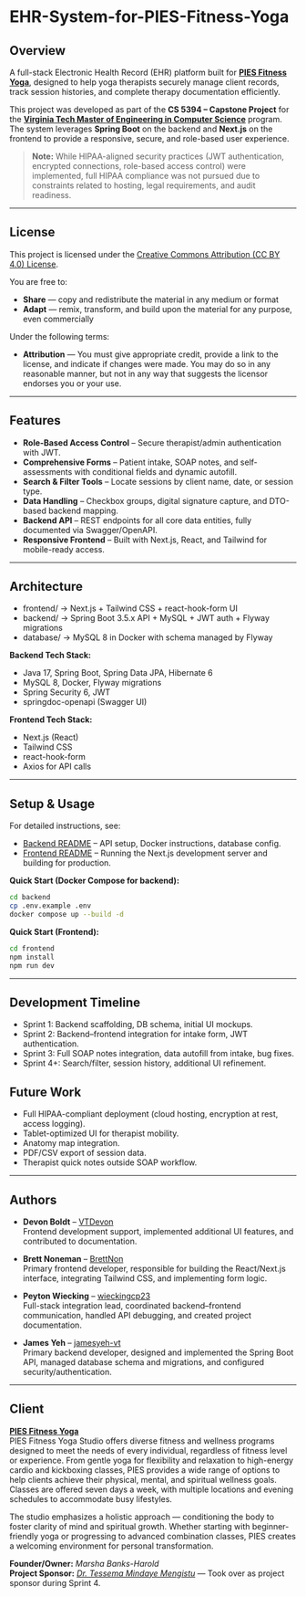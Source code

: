 # EHR-System-for-PIES-Fitness-Yoga

## Overview
A full-stack Electronic Health Record (EHR) platform built for [**PIES Fitness Yoga**](https://www.piesfitnessyoga.com/), designed to help yoga therapists securely manage client records, track session histories, and complete therapy documentation efficiently.  

This project was developed as part of the **CS 5394 – Capstone Project** for the [**Virginia Tech Master of Engineering in Computer Science**](https://iac.vt.edu/masters-degrees/meng-cs.html) program. The system leverages **Spring Boot** on the backend and **Next.js** on the frontend to provide a responsive, secure, and role-based user experience.  

> **Note:** While HIPAA-aligned security practices (JWT authentication, encrypted connections, role-based access control) were implemented, full HIPAA compliance was not pursued due to constraints related to hosting, legal requirements, and audit readiness.

---

## License
This project is licensed under the [Creative Commons Attribution (CC BY 4.0) License](https://creativecommons.org/licenses/by/4.0/).

You are free to:
- **Share** — copy and redistribute the material in any medium or format  
- **Adapt** — remix, transform, and build upon the material for any purpose, even commercially  

Under the following terms:
- **Attribution** — You must give appropriate credit, provide a link to the license, and indicate if changes were made. You may do so in any reasonable manner, but not in any way that suggests the licensor endorses you or your use.

---

## Features
- **Role-Based Access Control** – Secure therapist/admin authentication with JWT.
- **Comprehensive Forms** – Patient intake, SOAP notes, and self-assessments with conditional fields and dynamic autofill.
- **Search & Filter Tools** – Locate sessions by client name, date, or session type.
- **Data Handling** – Checkbox groups, digital signature capture, and DTO-based backend mapping.
- **Backend API** – REST endpoints for all core data entities, fully documented via Swagger/OpenAPI.
- **Responsive Frontend** – Built with Next.js, React, and Tailwind for mobile-ready access.

---

## Architecture
- frontend/ → Next.js + Tailwind CSS + react-hook-form UI
- backend/ → Spring Boot 3.5.x API + MySQL + JWT auth + Flyway migrations
- database/ → MySQL 8 in Docker with schema managed by Flyway


**Backend Tech Stack:**
- Java 17, Spring Boot, Spring Data JPA, Hibernate 6
- MySQL 8, Docker, Flyway migrations
- Spring Security 6, JWT
- springdoc-openapi (Swagger UI)

**Frontend Tech Stack:**
- Next.js (React)
- Tailwind CSS
- react-hook-form
- Axios for API calls

---

## Setup & Usage
For detailed instructions, see:
- [Backend README](./backend/README.md) – API setup, Docker instructions, database config.
- [Frontend README](./frontend/README.md) – Running the Next.js development server and building for production.

**Quick Start (Docker Compose for backend):**
```bash
cd backend
cp .env.example .env
docker compose up --build -d
```

**Quick Start (Frontend):**
```bash
cd frontend
npm install
npm run dev
```
---
## Development Timeline
- Sprint 1: Backend scaffolding, DB schema, initial UI mockups.
- Sprint 2: Backend–frontend integration for intake form, JWT authentication.
- Sprint 3: Full SOAP notes integration, data autofill from intake, bug fixes.
- Sprint 4+: Search/filter, session history, additional UI refinement.

## Future Work
- Full HIPAA-compliant deployment (cloud hosting, encryption at rest, access logging).
- Tablet-optimized UI for therapist mobility.
- Anatomy map integration.
- PDF/CSV export of session data.
- Therapist quick notes outside SOAP workflow.

---

## Authors

- **Devon Boldt** – [VTDevon](https://github.com/VTDevon)  
  Frontend development support, implemented additional UI features, and contributed to documentation.

- **Brett Noneman** – [BrettNon](https://github.com/BrettNon)  
  Primary frontend developer, responsible for building the React/Next.js interface, integrating Tailwind CSS, and implementing form logic.

- **Peyton Wiecking** – [wieckingcp23](https://github.com/wieckingcp23)  
  Full-stack integration lead, coordinated backend–frontend communication, handled API debugging, and created project documentation.

- **James Yeh** – [jamesyeh-vt](https://github.com/jamesyeh-vt)  
  Primary backend developer, designed and implemented the Spring Boot API, managed database schema and migrations, and configured security/authentication.

---
## Client

**[PIES Fitness Yoga](https://www.piesfitnessyoga.com/)**  
PIES Fitness Yoga Studio offers diverse fitness and wellness programs designed to meet the needs of every individual, regardless of fitness level or experience. From gentle yoga for flexibility and relaxation to high-energy cardio and kickboxing classes, PIES provides a wide range of options to help clients achieve their physical, mental, and spiritual wellness goals. Classes are offered seven days a week, with multiple locations and evening schedules to accommodate busy lifestyles.  

The studio emphasizes a holistic approach — conditioning the body to foster clarity of mind and spiritual growth. Whether starting with beginner-friendly yoga or progressing to advanced combination classes, PIES creates a welcoming environment for personal transformation.  

**Founder/Owner:** *Marsha Banks-Harold*  
**Project Sponsor:** *[Dr. Tessema Mindaye Mengistu](https://scholar.google.com/citations?user=x9JJf_AAAAAJ&hl=en)* — Took over as project sponsor during Sprint 4.